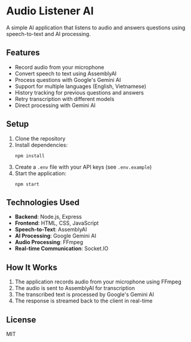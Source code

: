# Audio Listener AI

A simple AI application that listens to audio and answers questions using speech-to-text and AI processing.

## Features

- Record audio from your microphone
- Convert speech to text using AssemblyAI
- Process questions with Google's Gemini AI
- Support for multiple languages (English, Vietnamese)
- History tracking for previous questions and answers
- Retry transcription with different models
- Direct processing with Gemini AI

## Setup

1. Clone the repository
2. Install dependencies:
   ```
   npm install
   ```
3. Create a `.env` file with your API keys (see `.env.example`)
4. Start the application:
   ```
   npm start
   ```

## Technologies Used

- **Backend**: Node.js, Express
- **Frontend**: HTML, CSS, JavaScript
- **Speech-to-Text**: AssemblyAI
- **AI Processing**: Google Gemini AI
- **Audio Processing**: FFmpeg
- **Real-time Communication**: Socket.IO

## How It Works

1. The application records audio from your microphone using FFmpeg
2. The audio is sent to AssemblyAI for transcription
3. The transcribed text is processed by Google's Gemini AI
4. The response is streamed back to the client in real-time

## License

MIT
